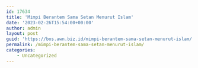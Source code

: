 ```yaml
---
id: 17634
title: 'Mimpi Berantem Sama Setan Menurut Islam'
date: '2023-02-26T15:54:00+00:00'
author: admin
layout: post
guid: 'https://bos.awn.biz.id/mimpi-berantem-sama-setan-menurut-islam/'
permalink: /mimpi-berantem-sama-setan-menurut-islam/
categories:
    - Uncategorized
---
```


